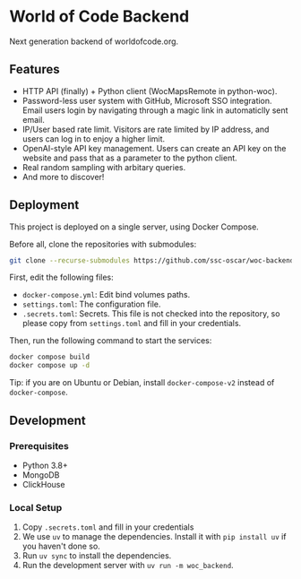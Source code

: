 # World of Code Backend

Next generation backend of worldofcode.org.

## Features

- HTTP API (finally) + Python client (WocMapsRemote in python-woc).
- Password-less user system with GitHub, Microsoft SSO integration. Email users login by navigating through a magic link in automaticlly sent email.
- IP/User based rate limit. Visitors are rate limited by IP address, and users can log in to enjoy a higher limit.
- OpenAI-style API key management. Users can create an API key on the website and pass that as a parameter to the python client.
- Real random sampling with arbitary queries.
- And more to discover!

## Deployment

This project is deployed on a single server, using Docker Compose.

Before all, clone the repositories with submodules:

```bash
git clone --recurse-submodules https://github.com/ssc-oscar/woc-backend.git
```

First, edit the following files:

- `docker-compose.yml`: Edit bind volumes paths.
- `settings.toml`: The configuration file.
- `.secrets.toml`: Secrets. This file is not checked into the repository, so please copy from `settings.toml` and fill in your credentials.

Then, run the following command to start the services:

```bash
docker compose build
docker compose up -d
```

Tip: if you are on Ubuntu or Debian, install `docker-compose-v2` instead of `docker-compose`.

## Development

### Prerequisites

- Python 3.8+
- MongoDB
- ClickHouse

### Local Setup

1. Copy `.secrets.toml` and fill in your credentials
2. We use `uv` to manage the dependencies. Install it with `pip install uv` if you haven't done so.
3. Run `uv sync` to install the dependencies.
4. Run the development server with `uv run -m woc_backend`.

